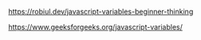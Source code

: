 https://robiul.dev/javascript-variables-beginner-thinking

https://www.geeksforgeeks.org/javascript-variables/